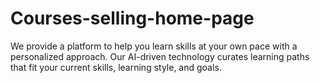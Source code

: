 # Courses-selling-home-page
We provide a platform to help you learn skills at your own pace with a personalized approach. Our AI-driven technology curates learning paths that fit your current skills, learning style, and goals.
